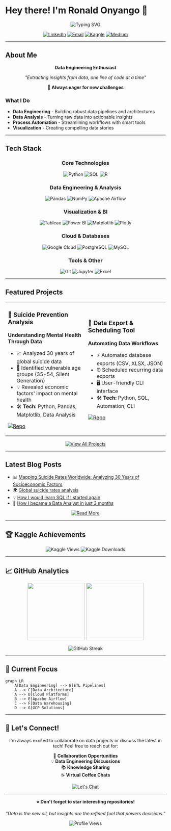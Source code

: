 # Hey there! I'm Ronald Onyango 👋

<div align="center">
  <img src="https://readme-typing-svg.herokuapp.com?font=Fira+Code&weight=500&size=28&pause=1000&color=00D4FF&center=true&vCenter=true&width=600&height=70&lines=Data+Engineering+Enthusiast;Turning+Data+into+Insights;Always+Learning%2C+Always+Growing" alt="Typing SVG" />
</div>

<div align="center">
  
[![LinkedIn](https://img.shields.io/badge/LinkedIn-0077B5?style=for-the-badge&logo=linkedin&logoColor=white)](https://www.linkedin.com/in/ronaldonyango/)
[![Email](https://img.shields.io/badge/Email-D14836?style=for-the-badge&logo=gmail&logoColor=white)](mailto:ronaldonyango.ke@gmail.com)
[![Kaggle](https://img.shields.io/badge/Kaggle-20BEFF?style=for-the-badge&logo=Kaggle&logoColor=white)](https://www.kaggle.com/ronaldonyango)
[![Medium](https://img.shields.io/badge/Medium-12100E?style=for-the-badge&logo=medium&logoColor=white)](https://medium.com/@ronaldonyango)

</div>

---

## About Me

<div align="center">

**Data Engineering Enthusiast**

*"Extracting insights from data, one line of code at a time"*

🎯 **Always eager for new challenges**

</div>

### What I Do
- **Data Engineering** - Building robust data pipelines and architectures
- **Data Analysis** - Turning raw data into actionable insights  
- **Process Automation** - Streamlining workflows with smart tools
- **Visualization** - Creating compelling data stories

---

## Tech Stack

<div align="center">

### Core Technologies
![Python](https://img.shields.io/badge/Python-3776AB?style=for-the-badge&logo=python&logoColor=white)
![SQL](https://img.shields.io/badge/SQL-4479A1?style=for-the-badge&logo=postgresql&logoColor=white)
![R](https://img.shields.io/badge/R-276DC3?style=for-the-badge&logo=r&logoColor=white)

### Data Engineering & Analysis
![Pandas](https://img.shields.io/badge/Pandas-150458?style=for-the-badge&logo=pandas&logoColor=white)
![NumPy](https://img.shields.io/badge/NumPy-013243?style=for-the-badge&logo=numpy&logoColor=white)
![Apache Airflow](https://img.shields.io/badge/Apache%20Airflow-017CEE?style=for-the-badge&logo=Apache%20Airflow&logoColor=white)

### Visualization & BI
![Tableau](https://img.shields.io/badge/Tableau-E97627?style=for-the-badge&logo=Tableau&logoColor=white)
![Power BI](https://img.shields.io/badge/Power%20BI-F2C811?style=for-the-badge&logo=powerbi&logoColor=black)
![Matplotlib](https://img.shields.io/badge/Matplotlib-11557c?style=for-the-badge&logo=python&logoColor=white)
![Plotly](https://img.shields.io/badge/Plotly-3F4F75?style=for-the-badge&logo=plotly&logoColor=white)

### Cloud & Databases
![Google Cloud](https://img.shields.io/badge/Google%20Cloud-4285F4?style=for-the-badge&logo=google-cloud&logoColor=white)
![PostgreSQL](https://img.shields.io/badge/PostgreSQL-316192?style=for-the-badge&logo=postgresql&logoColor=white)
![MySQL](https://img.shields.io/badge/MySQL-005C84?style=for-the-badge&logo=mysql&logoColor=white)

### Tools & Other
![Git](https://img.shields.io/badge/Git-F05032?style=for-the-badge&logo=git&logoColor=white)
![Jupyter](https://img.shields.io/badge/Jupyter-F37626?style=for-the-badge&logo=jupyter&logoColor=white)
![Excel](https://img.shields.io/badge/Microsoft%20Excel-217346?style=for-the-badge&logo=microsoft-excel&logoColor=white)

</div>

---

## Featured Projects

<table>
<tr>
<td width="50%">

### 🧠 Suicide Prevention Analysis
**Understanding Mental Health Through Data**

- 📈 Analyzed 30 years of global suicide data
- 🎯 Identified vulnerable age groups (35-54, Silent Generation)
- 💡 Revealed economic factors' impact on mental health
- 🛠️ **Tech:** Python, Pandas, Matplotlib, Data Analysis

[![Repo](https://img.shields.io/badge/GitHub-100000?style=for-the-badge&logo=github&logoColor=white)](https://github.com/ronaldonyango/suicide-rates-eda/blob/main/suicide-rates-eda.ipynb)

</td>
<td width="50%">

### 🔄 Data Export & Scheduling Tool
**Automating Data Workflows**

- ⚡ Automated database exports (CSV, XLSX, JSON)
- ⏰ Scheduled recurring data exports
- 🖥️ User-friendly CLI interface
- 🛠️ **Tech:** Python, SQL, Automation, CLI

[![Repo](https://img.shields.io/badge/GitHub-100000?style=for-the-badge&logo=github&logoColor=white)](https://github.com/ronaldonyango/data-export-tool)

</td>
</tr>
</table>

<div align="center">
  
[![View All Projects](https://img.shields.io/badge/View%20All%20Projects-FF6B6B?style=for-the-badge&logo=github&logoColor=white)](https://www.datascienceportfol.io/ronaldonyango)

</div>

---

## Latest Blog Posts

<!-- BLOG-POST-LIST:START -->
- 📊 [Mapping Suicide Rates Worldwide: Analyzing 30 Years of Socioeconomic Factors](https://medium.com/@ronaldonyango/mapping-suicide-rates-worldwide-analyzing-30-years-of-socioeconomic-factors-c485fcc16407?source=rss-b646665c09cd------2)
- 🌍 [Global suicide rates analysis](https://medium.com/@ronaldonyango/global-suicide-rates-analysis-4480af7754fd?source=rss-b646665c09cd------2)
- 💡 [How I would learn SQL if I started again](https://medium.com/@ronaldonyango/how-i-would-learn-sql-if-i-started-again-15a45aafeff5?source=rss-b646665c09cd------2)
- 🚀 [How I became a Data Analyst in just 3 months](https://medium.com/@ronaldonyango/mastering-sql-tools-and-data-engineering-a-self-taught-analysts-journey-6cd36e49c8ed?source=rss-b646665c09cd------2)
<!-- BLOG-POST-LIST:END -->

<div align="center">
  
[![Read More](https://img.shields.io/badge/Read%20More%20on%20Medium-12100E?style=for-the-badge&logo=medium&logoColor=white)](https://medium.com/@ronaldonyango)

</div>

---

## 🏆 Kaggle Achievements

<div align="center">
  
![Kaggle Views](https://img.shields.io/badge/Profile%20Views-8,093-20BEFF?style=for-the-badge&logo=kaggle&logoColor=white)
![Kaggle Downloads](https://img.shields.io/badge/Dataset%20Downloads-1,694-FF6B35?style=for-the-badge&logo=kaggle&logoColor=white)

</div>

---

## 📈 GitHub Analytics

<div align="center">
  
<img height="180em" src="https://github-readme-stats.vercel.app/api?username=ronaldonyango&show_icons=true&theme=tokyonight&include_all_commits=true&count_private=true&hide_border=true&bg_color=0D1117&title_color=00D4FF&icon_color=00D4FF&text_color=FFFFFF"/>

<img height="180em" src="https://github-readme-stats.vercel.app/api/top-langs/?username=ronaldonyango&layout=compact&theme=tokyonight&hide_border=true&bg_color=0D1117&title_color=00D4FF&text_color=FFFFFF"/>

</div>

<div align="center">
  
![GitHub Streak](https://github-readme-streak-stats.herokuapp.com/?user=ronaldonyango&theme=tokyonight&hide_border=true&background=0D1117&stroke=00D4FF&ring=00D4FF&fire=FF6B35&currStreakLabel=FFFFFF)

</div>

---

## 🎯 Current Focus

```mermaid
graph LR
    A[Data Engineering] --> B[ETL Pipelines]
    A --> C[Data Architecture]
    A --> D[Cloud Platforms]
    B --> E[Apache Airflow]
    C --> F[Data Warehousing]
    D --> G[GCP Solutions]
```

---

## 💬 Let's Connect!

<div align="center">

I'm always excited to collaborate on data projects or discuss the latest in tech! 
Feel free to reach out for:

🤝 **Collaboration Opportunities**  
💡 **Data Engineering Discussions**  
📚 **Knowledge Sharing**  
☕ **Virtual Coffee Chats**

[![Let's Chat](https://img.shields.io/badge/Let's%20Chat-00D4FF?style=for-the-badge&logo=linkedin&logoColor=white)](https://www.linkedin.com/in/ronaldonyango/)

</div>

---

<div align="center">

**⭐ Don't forget to star interesting repositories!**

*"Data is the new oil, but insights are the refined fuel that powers decisions."*

</div>

<div align="center">
  
![Profile Views](https://komarev.com/ghpvc/?username=ronaldonyango&color=00D4FF&style=for-the-badge)

</div>

